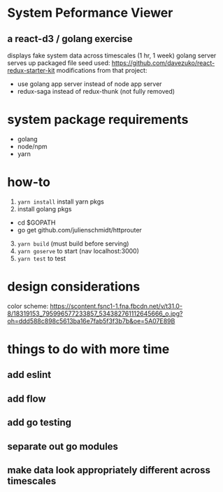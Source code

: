 # System Peformance Viewer
## a react-d3 / golang exercise
displays fake system data across timescales (1 hr, 1 week)
golang server serves up packaged file
seed used: https://github.com/davezuko/react-redux-starter-kit
modifications from that project:
* use golang app server instead of node app server
* redux-saga instead of redux-thunk (not fully removed)

# system package requirements
* golang
* node/npm
* yarn

# how-to
1. `yarn install` install yarn pkgs
2. install golang pkgs
* cd $GOPATH
* go get github.com/julienschmidt/httprouter
3. `yarn build` (must build before serving)
4. `yarn goserve` to start (nav localhost:3000)
5. `yarn test` to test

# design considerations
color scheme: https://scontent.fsnc1-1.fna.fbcdn.net/v/t31.0-8/18319153_795996577233857_534382761112645666_o.jpg?oh=ddd588c898c5613ba16e7fab5f3f3b7b&oe=5A07E89B

# things to do with more time
## add eslint
## add flow
## add go testing
## separate out go modules
## make data look appropriately different across timescales
